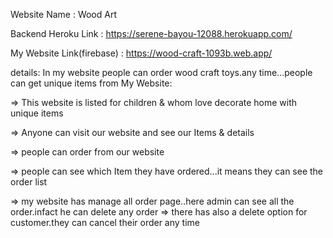 Website Name : Wood Art

Backend Heroku Link :   https://serene-bayou-12088.herokuapp.com/

My Website Link(firebase) :  https://wood-craft-1093b.web.app/

details:
In my website people can order wood craft toys.any time...people can get unique items
from My Website:

=> This website is listed for children & whom love  decorate home with unique items


=> Anyone can  visit our website and see our Items & details


=> people can order  from our website


=> people can see which Item they have ordered...it means they can see the order list

=> my website has manage all order page..here admin can see all the order.infact he can delete any order
=> there has also a delete option for customer.they can cancel their order any time
